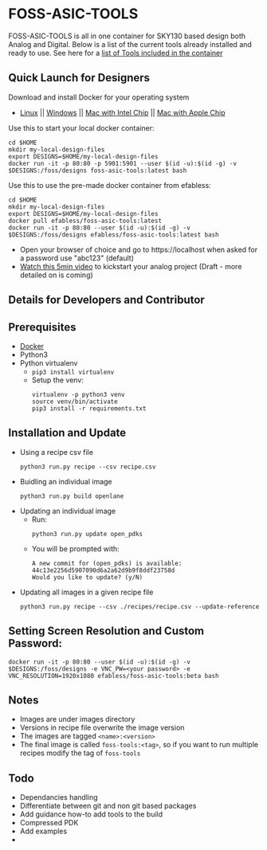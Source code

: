 # FOSS-ASIC-TOOLS 
FOSS-ASIC-TOOLS is all in one container for SKY130 based design both Analog and Digital. Below is a list of the current tools already installed and ready to use. See here for a [list of Tools included in the container](https://github.com/efabless/foss-asic-tools/blob/main/recipes/recipe.csv)


## Quick Launch for Designers

Download and install Docker for your operating system
- [Linux](https://hub.docker.com/search?q=&type=edition&offering=community&operating_system=linux&utm_source=docker&utm_medium=webreferral&utm_campaign=dd-smartbutton&utm_location=header) ||  [Windows](https://desktop.docker.com/win/main/amd64/Docker%20Desktop%20Installer.exe?utm_source=docker&utm_medium=webreferral&utm_campaign=dd-smartbutton&utm_location=header) || [Mac with Intel Chip](https://desktop.docker.com/mac/main/amd64/Docker.dmg?utm_source=docker&utm_medium=webreferral&utm_campaign=dd-smartbutton&utm_location=header) || [Mac with Apple Chip](https://desktop.docker.com/mac/main/arm64/Docker.dmg?utm_source=docker&utm_medium=webreferral&utm_campaign=dd-smartbutton&utm_location=header)

Use this to start your local docker container:
```
cd $HOME
mkdir my-local-design-files
export DESIGNS=$HOME/my-local-design-files
docker run -it -p 80:80 -p 5901:5901 --user $(id -u):$(id -g) -v $DESIGNS:/foss/designs foss-asic-tools:latest bash
````

Use this to use the pre-made docker container from efabless:
```
cd $HOME
mkdir my-local-design-files
export DESIGNS=$HOME/my-local-design-files
docker pull efabless/foss-asic-tools:latest
docker run -it -p 80:80 --user $(id -u):$(id -g) -v $DESIGNS:/foss/designs efabless/foss-asic-tools:latest bash
```
- Open your browser of choice and go to https://localhost when asked for a password use "abc123" (default)
- [Watch this 5min video](https://youtu.be/EP3ozAtTQDw) to kickstart your analog project (Draft - more detailed on is coming)

## Details for Developers and Contributor

## Prerequisites

- [Docker](https://docs.docker.com/engine/install/)
- Python3
- Python virtualenv
  - `pip3 install virtualenv`
  - Setup the venv:
    ```
    virtualenv -p python3 venv
    source venv/bin/activate
    pip3 install -r requirements.txt
    ```

## Installation and Update

- Using a recipe csv file
  ```
  python3 run.py recipe --csv recipe.csv
  ```
- Buidling an individual image
  ```
  python3 run.py build openlane
  ```
- Updating an individual image
  - Run:
    ```
    python3 run.py update open_pdks
    ```
  - You will be prompted with:
    ```
    A new commit for (open_pdks) is available:
    44c13e2256d5907090d6a2a62d9b9f8ddf23758d
    Would you like to update? (y/N)
    ```
- Updating all images in a given recipe file
    ```
    python3 run.py recipe --csv ./recipes/recipe.csv --update-reference
    ```
    
## Setting Screen Resolution and Custom Password:
```
docker run -it -p 80:80 --user $(id -u):$(id -g) -v $DESIGNS:/foss/designs -e VNC_PW=<your password> -e VNC_RESOLUTION=1920x1080 efabless/foss-asic-tools:beta bash
```

## Notes

- Images are under images directory
- Versions in recipe file overwrite the image version
- The images are tagged `<name>:<version>`
- The final image is called `foss-tools:<tag>`, so if you want to run multiple recipes modify the tag of `foss-tools`

## Todo

- Dependancies handling
- Differentiate between git and non git based packages
- Add guidance how-to add tools to the build
- Compressed PDK
- Add examples
- 

